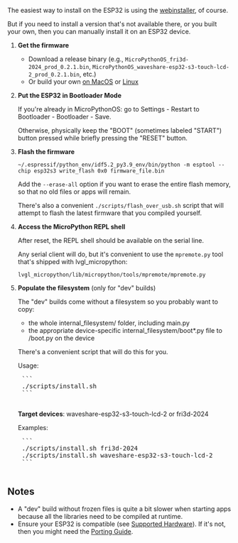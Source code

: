 The easiest way to install on the ESP32 is using the [webinstaller](https://install.MicroPythonOS.com), of course.

But if you need to install a version that's not available there, or you built your own, then you can manually install it on an ESP32 device.

1. **Get the firmware**

    - Download a release binary (e.g., `MicroPythonOS_fri3d-2024_prod_0.2.1.bin`, `MicroPythonOS_waveshare-esp32-s3-touch-lcd-2_prod_0.2.1.bin`, etc.)
    - Or build your own [on MacOS](macos.md) or [Linux](linux.md)

2. **Put the ESP32 in Bootloader Mode**

    If you're already in MicroPythonOS: go to Settings - Restart to Bootloader - Bootloader - Save.
    
    Otherwise, physically keep the "BOOT" (sometimes labeled "START") button pressed while briefly pressing the "RESET" button.
    
3. **Flash the firmware**

    ```
    ~/.espressif/python_env/idf5.2_py3.9_env/bin/python -m esptool --chip esp32s3 write_flash 0x0 firmware_file.bin
    ```

    Add the `--erase-all` option if you want to erase the entire flash memory, so that no old files or apps will remain.
    
    There's also a convenient `./scripts/flash_over_usb.sh` script that will attempt to flash the latest firmware that you compiled yourself.

4. **Access the MicroPython REPL shell**

    After reset, the REPL shell should be available on the serial line.
    
    Any serial client will do, but it's convenient to use the `mpremote.py` tool that's shipped with lvgl_micropython:
    
    ```
    lvgl_micropython/lib/micropython/tools/mpremote/mpremote.py
    ```

5. **Populate the filesystem** (only for "dev" builds)

    The "dev" builds come without a filesystem so you probably want to copy:

    - the whole internal_filesystem/ folder, including main.py
    - the appropriate device-specific internal_filesystem/boot*.py file to /boot.py on the device
    
    There's a convenient script that will do this for you.
    
    Usage:

    <pre>
    ```
    ./scripts/install.sh <target device>
    ```
    </pre>
    
    **Target devices**: waveshare-esp32-s3-touch-lcd-2 or fri3d-2024

    Examples:

    <pre>
    ```
    ./scripts/install.sh fri3d-2024
    ./scripts/install.sh waveshare-esp32-s3-touch-lcd-2
    ```
    </pre>


## Notes

- A "dev" build without frozen files is quite a bit slower when starting apps because all the libraries need to be compiled at runtime.
- Ensure your ESP32 is compatible (see [Supported Hardware](../getting-started/supported-hardware.md)). If it's not, then you might need the [Porting Guide](../os-development/porting-guide.md).
